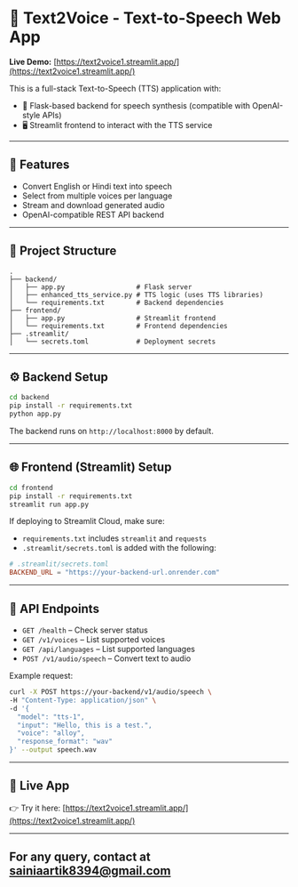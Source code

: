 # 🎵 Text2Voice - Text-to-Speech Web App

**Live Demo:** [https://text2voice1.streamlit.app/](https://text2voice1.streamlit.app/)

This is a full-stack Text-to-Speech (TTS) application with:
- 🧠 Flask-based backend for speech synthesis (compatible with OpenAI-style APIs)
- 🖥️ Streamlit frontend to interact with the TTS service

---

## 🚀 Features

- Convert English or Hindi text into speech
- Select from multiple voices per language
- Stream and download generated audio
- OpenAI-compatible REST API backend

---

## 📁 Project Structure

```
.
├── backend/
│   ├── app.py                  # Flask server
│   ├── enhanced_tts_service.py # TTS logic (uses TTS libraries)
│   └── requirements.txt        # Backend dependencies
├── frontend/
│   ├── app.py                  # Streamlit frontend
│   └── requirements.txt        # Frontend dependencies
├── .streamlit/
│   └── secrets.toml            # Deployment secrets
```

---

## ⚙️ Backend Setup

```bash
cd backend
pip install -r requirements.txt
python app.py
```

The backend runs on `http://localhost:8000` by default.

---

## 🌐 Frontend (Streamlit) Setup

```bash
cd frontend
pip install -r requirements.txt
streamlit run app.py
```

If deploying to Streamlit Cloud, make sure:

- `requirements.txt` includes `streamlit` and `requests`
- `.streamlit/secrets.toml` is added with the following:

```toml
# .streamlit/secrets.toml
BACKEND_URL = "https://your-backend-url.onrender.com"
```

---

## 📡 API Endpoints

- `GET /health` – Check server status
- `GET /v1/voices` – List supported voices
- `GET /api/languages` – List supported languages
- `POST /v1/audio/speech` – Convert text to audio

Example request:

```bash
curl -X POST https://your-backend/v1/audio/speech \
-H "Content-Type: application/json" \
-d '{
  "model": "tts-1",
  "input": "Hello, this is a test.",
  "voice": "alloy",
  "response_format": "wav"
}' --output speech.wav
```

---

## 🧪 Live App

👉 Try it here: [https://text2voice1.streamlit.app/](https://text2voice1.streamlit.app/)

---
## For any query, contact at sainiaartik8394@gmail.com
